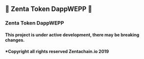## 🤖 Zenta Token DappWEPP 🤖

### Zenta Token DappWEPP
#### This project is under active development, there may be breaking changes.
#### *Copyright all rights reserved Zentachain.io 2019
